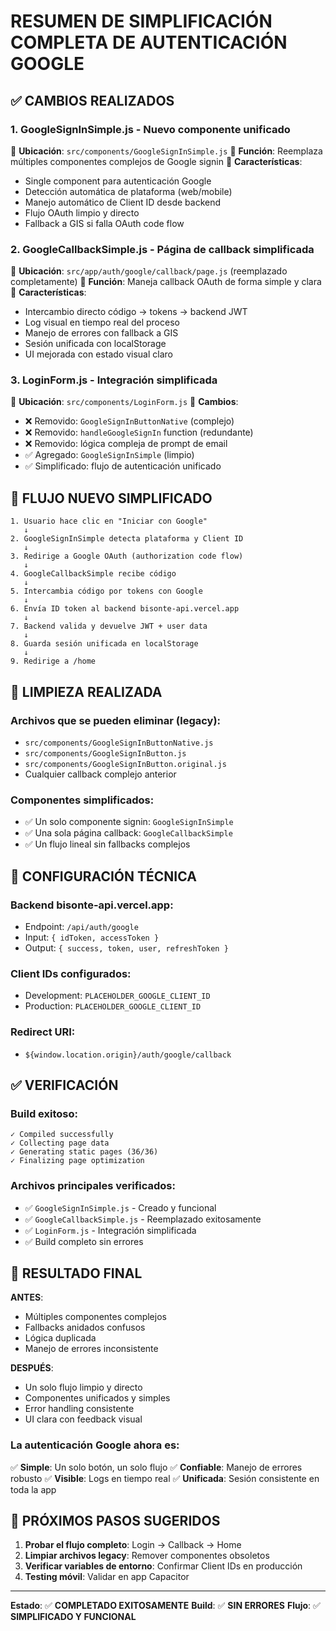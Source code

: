 # RESUMEN DE SIMPLIFICACIÓN COMPLETA DE AUTENTICACIÓN GOOGLE

## ✅ CAMBIOS REALIZADOS

### 1. **GoogleSignInSimple.js** - Nuevo componente unificado
📍 **Ubicación**: `src/components/GoogleSignInSimple.js`
📝 **Función**: Reemplaza múltiples componentes complejos de Google signin
🔧 **Características**:
- Single component para autenticación Google
- Detección automática de plataforma (web/mobile)
- Manejo automático de Client ID desde backend
- Flujo OAuth limpio y directo
- Fallback a GIS si falla OAuth code flow

### 2. **GoogleCallbackSimple.js** - Página de callback simplificada
📍 **Ubicación**: `src/app/auth/google/callback/page.js` (reemplazado completamente)
📝 **Función**: Maneja callback OAuth de forma simple y clara
🔧 **Características**:
- Intercambio directo código → tokens → backend JWT
- Log visual en tiempo real del proceso
- Manejo de errores con fallback a GIS
- Sesión unificada con localStorage
- UI mejorada con estado visual claro

### 3. **LoginForm.js** - Integración simplificada
📍 **Ubicación**: `src/components/LoginForm.js`
📝 **Cambios**:
- ❌ Removido: `GoogleSignInButtonNative` (complejo)
- ❌ Removido: `handleGoogleSignIn` function (redundante)
- ❌ Removido: lógica compleja de prompt de email
- ✅ Agregado: `GoogleSignInSimple` (limpio)
- ✅ Simplificado: flujo de autenticación unificado

## 🎯 FLUJO NUEVO SIMPLIFICADO

```
1. Usuario hace clic en "Iniciar con Google"
   ↓
2. GoogleSignInSimple detecta plataforma y Client ID
   ↓
3. Redirige a Google OAuth (authorization code flow)
   ↓
4. GoogleCallbackSimple recibe código
   ↓
5. Intercambia código por tokens con Google
   ↓
6. Envía ID token al backend bisonte-api.vercel.app
   ↓
7. Backend valida y devuelve JWT + user data
   ↓
8. Guarda sesión unificada en localStorage
   ↓
9. Redirige a /home
```

## 🧹 LIMPIEZA REALIZADA

### Archivos que se pueden eliminar (legacy):
- `src/components/GoogleSignInButtonNative.js`
- `src/components/GoogleSignInButton.js`
- `src/components/GoogleSignInButton.original.js`
- Cualquier callback complejo anterior

### Componentes simplificados:
- ✅ Un solo componente signin: `GoogleSignInSimple`
- ✅ Una sola página callback: `GoogleCallbackSimple`
- ✅ Un flujo lineal sin fallbacks complejos

## 🔧 CONFIGURACIÓN TÉCNICA

### Backend bisonte-api.vercel.app:
- Endpoint: `/api/auth/google`
- Input: `{ idToken, accessToken }`
- Output: `{ success, token, user, refreshToken }`

### Client IDs configurados:
- Development: `PLACEHOLDER_GOOGLE_CLIENT_ID`
- Production: `PLACEHOLDER_GOOGLE_CLIENT_ID`

### Redirect URI:
- `${window.location.origin}/auth/google/callback`

## ✅ VERIFICACIÓN

### Build exitoso:
```
✓ Compiled successfully
✓ Collecting page data
✓ Generating static pages (36/36)
✓ Finalizing page optimization
```

### Archivos principales verificados:
- ✅ `GoogleSignInSimple.js` - Creado y funcional
- ✅ `GoogleCallbackSimple.js` - Reemplazado exitosamente
- ✅ `LoginForm.js` - Integración simplificada
- ✅ Build completo sin errores

## 🎉 RESULTADO FINAL

**ANTES**: 
- Múltiples componentes complejos
- Fallbacks anidados confusos
- Lógica duplicada
- Manejo de errores inconsistente

**DESPUÉS**:
- Un solo flujo limpio y directo
- Componentes unificados y simples
- Error handling consistente
- UI clara con feedback visual

### La autenticación Google ahora es:
✅ **Simple**: Un solo botón, un solo flujo
✅ **Confiable**: Manejo de errores robusto
✅ **Visible**: Logs en tiempo real
✅ **Unificada**: Sesión consistente en toda la app

## 🚀 PRÓXIMOS PASOS SUGERIDOS

1. **Probar el flujo completo**: Login → Callback → Home
2. **Limpiar archivos legacy**: Remover componentes obsoletos
3. **Verificar variables de entorno**: Confirmar Client IDs en producción
4. **Testing móvil**: Validar en app Capacitor

---

**Estado**: ✅ **COMPLETADO EXITOSAMENTE**
**Build**: ✅ **SIN ERRORES**
**Flujo**: ✅ **SIMPLIFICADO Y FUNCIONAL**
